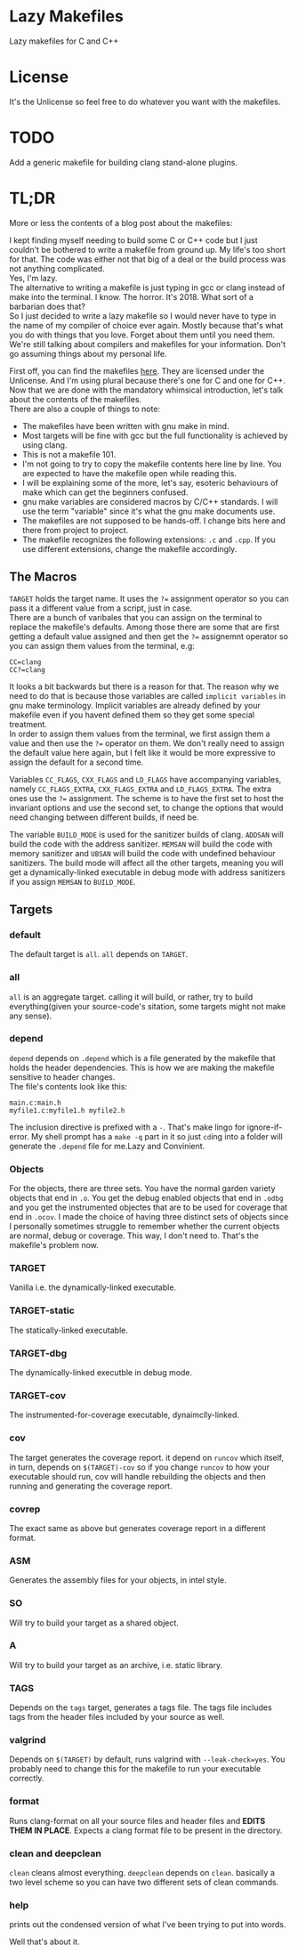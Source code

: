 # Lazy Makefiles

Lazy makefiles for C and C++

# License
It's the Unlicense so feel free to do whatever you want with the makefiles.<br/>

# TODO
Add a generic makefile for building clang stand-alone plugins.<br/>

# TL;DR
More or less the contents of a blog post about the makefiles:<br/>

I kept finding myself needing to build some C or C++ code but I just couldn't be bothered to write a makefile from ground up. My life's too short for that. The code was either not that big of a deal or the build process was not anything complicated.<br/>
Yes, I'm lazy.<br/>
The alternative to writing a makefile is just typing in gcc or clang instead of make into the terminal. I know. The horror. It's 2018. What sort of a barbarian does that?<br/>
So I just decided to write a lazy makefile so I would never have to type in the name of my compiler of choice ever again. Mostly because that's what you do with things that you love. Forget about them until you need them. We're still talking about compilers and makefiles for your information. Don't go assuming things about my personal life.<br/>

First off, you can find the makefiles [here](https://github.com/bloodstalker/lazymakefiles). They are licensed under the Unlicense. And I'm using plural because there's one for C and one for C++.<br/>
Now that we are done with the mandatory whimsical introduction, let's talk about the contents of the makefiles.<br/>
There are also a couple of things to note:<br/>
* The makefiles have been written with gnu make in mind.
* Most targets will be fine with gcc but the full functionality is achieved by using clang.<br/>
* This is not a makefile 101.
* I'm not going to try to copy the makefile contents here line by line. You are expected to have the makefile open while reading this.
* I will be explaining some of the more, let's say, esoteric behaviours of make which can get the beginners confused.
* gnu make variables are considered macros by C/C++ standards. I will use the term "variable" since it's what the gnu make documents use.
* The makefiles are not supposed to be hands-off. I change bits here and there from project to project.<br/>
* The makefile recognizes the following extensions: `.c` and `.cpp`. If you use different extensions, change the makefile accordingly.<br/>

## The Macros
`TARGET` holds the target name. It uses the `?=` assignment operator so you can pass it a different value from a script, just in case.<br/>
There are a bunch of varibales that you can assign on the terminal to replace the makefile's defaults. Among those there are some that are first getting a default value assigned and then get the `?=` assignemnt operator so you can assign them values from the terminal, e.g:<br/>
```make
CC=clang
CC?=clang
```
It looks a bit backwards but there is a reason for that. The reason why we need to do that is because those variables are called `implicit variables` in gnu make terminology. Implicit variables are already defined by your makefile even if you havent defined them so they get some special treatment.<br/>
In order to assign them values from the terminal, we first assign them a value and then use the `?=` operator on them. We don't really need to assign the default value here again, but I felt like it would be more expressive to assign the default for a second time.<br/>

Variables `CC_FLAGS`, `CXX_FLAGS` and `LD_FLAGS` have accompanying variables, namely `CC_FLAGS_EXTRA`, `CXX_FLAGS_EXTRA` and `LD_FLAGS_EXTRA`. The extra ones use the `?=` assignment. The scheme is to have the first set to host the invariant options and use the second set, to change the options that would need changing between different builds, if need be.<br/>

The variable `BUILD_MODE` is used for the sanitizer builds of clang. `ADDSAN` will build the code with the address sanitizer. `MEMSAN` will build the code with memory sanitizer and `UBSAN` will build the code with undefined behaviour sanitizers. The build mode will affect all the other targets, meaning you will get a dynamically-linked executable in debug mode with address sanitizers if you assign `MEMSAN` to `BUILD_MODE`.<br/>

## Targets

### default
The default target is `all`. `all` depends on `TARGET`.<br/>

### all
`all` is an aggregate target. calling it will build, or rather, try to build everything(given your source-code's sitation, some targets might not make any sense).<br/>

### depend
`depend` depends on `.depend` which is a file generated by the makefile that holds the header dependencies. This is how we are making the makefile sensitive to header changes.<br/>
The file's contents look like this:<br/>
```make
main.c:main.h
myfile1.c:myfile1.h myfile2.h
```
The inclusion directive is prefixed with a `-`. That's make lingo for ignore-if-error. My shell prompt has a `make -q` part in it so just `cd`ing into a folder will generate the `.depend` file for me.Lazy and Convinient.<br/>

### Objects
For the objects, there are three sets. You have the normal garden variety objects that end in `.o`. You get the debug enabled objects that end in `.odbg` and you get the instrumented objectes that are to be used for coverage that end in `.ocov`. I made the choice of having three distinct sets of objects since I personally sometimes struggle to remember whether the current objects are normal, debug or coverage. This way, I don't need to. That's the makefile's problem now.<br/>

### TARGET
Vanilla i.e. the dynamically-linked executable.<br/>

### TARGET-static
The statically-linked executable.<br/>

### TARGET-dbg
The dynamically-linked executble in debug mode.<br/>

### TARGET-cov
The instrumented-for-coverage executable, dynaimclly-linked.<br/>

### cov
The target generates the coverage report. it depend on `runcov` which itself, in turn, depends on `$(TARGET)-cov` so if you change `runcov` to how your executable should run, cov will handle rebuilding the objects and then running and generating the coverage report.<br/>

### covrep
The exact same as above but generates coverage report in a different format.<br/>

### ASM
Generates the assembly files for your objects, in intel style.<br/>

### SO
Will try to build your target as a shared object.<br/>

### A
Will try to build your target as an archive, i.e. static library.<br/>

### TAGS
Depends on the `tags` target, generates a tags file. The tags file includes tags from the header files included by your source as well.<br/>

### valgrind
Depends on `$(TARGET)` by default, runs valgrind with `--leak-check=yes`. You probably need to change this  for the makefile to run your executable correctly.<br/>

### format
Runs clang-format on all your source files and header files and **__EDITS THEM IN PLACE__**. Expects a clang format file to be present in the directory.<br/>

### clean and deepclean
`clean` cleans almost everything. `deepclean` depends on `clean`. basically a two level scheme so you can have two different sets of clean commands.<br/>

### help
prints out the condensed version of what I've been trying to put into words.<br/>

Well that's about it.<br/>
